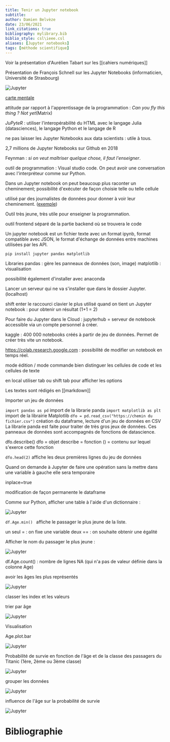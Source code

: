 ```yaml
---
title: Tenir un Jupyter notebook
subtitle:
author: Damien Belvèze
date: 23/06/2021
link_citations: true
bibliography: mylibrary.bib
biblio_style: csl\ieee.csl
aliases: [Jupyter notebooks]
tags: [méthode scientifique]
---
```


Voir  la présentation d'Aurélien Tabart sur les [[cahiers numériques]]

Présentation de François Schnell sur les Jupyter Notebooks (informaticien, Université de Strasbourg)

![Jupyter](images/jupyter.png)

[carte mentale](https://www.mindomo.com/fr/mindmap/code-htmlcssjspython-78c64935ec2a4d1994270e5916fffa43)

attitude par rapport à l'apprentissage de la programmation : *Can you fly this thing ? Not yet*(Matrix)

*JuPyteR* : utiliser l'interopérabilité du HTML avec le langage Julia (datasciences), le langage Python et le langage de R

ne pas laisser les Jupyter Notebooks aux data scientists : utile à tous. 

2,7 millions de Jupyter Notebooks sur Github en 2018

Feynman : *si on veut maîtriser quelque chose, il faut l'enseigner*.

outil de programmation : Visual studio code. 
On peut avoir une conversation avec l'interpréteur comme sur Python. 

Dans un Jupyter notebook on peut beaucoup plus raconter un cheminement; possibilité d'exécuter de façon choisie telle ou telle cellule

utilisé par des journalistes de données pour donner à voir leur cheminement. ([exemple](https://www.rue89strasbourg.com/la-surmortalite-en-alsace-pendant-la-periode-covid-vue-depuis-les-chiffres-de-linsee-177809))

Outil très jeune, très utile pour enseigner la programmation. 

outil frontend séparé de la partie backend où se trouvera le code

Un jupyter notebook est un fichier texte avec un format ipynb, format compatible avec JSON, le format d'échange de données entre machines utilisées par les API.

``
pip install jupyter pandas matplotlib
``


Libraries
pandas : gère les panneaux de données (son, image)
matplotlib : visualisation

possibilité également d'installer avec anaconda

Lancer un serveur  qui ne va s'installer que dans le dossier Jupyter. (localhost)

shift enter le raccourci clavier le plus utilisé quand on tient un Jupyter notebook : pour obtenir un résultat (1+1 = 2)

Pour faire du Jupyter dans le Cloud : jupyterhub = serveur de notebook accessible via un compte personnel à créer.

kaggle : 400 000 notebooks créés à partir de jeu de données. Permet de créer très vite un notebook. 

https://colab.research.google.com : possibilité de modifier un notebook en temps réel. 

mode édition / mode commande
bien distinguer les cellules de code et les cellules de texte

en local utiliser tab ou shift tab pour afficher les options

Les textes sont rédigés en [[markdown]]

Importer un jeu de données

``
import pandas as pd
``
import de la librarie panda
``
import matplotlib as plt
``
import de la librairie Matplotlib
``
dfo = pd.read_csv("https://chemin du fichier.csv")
``
création du dataframe, lecture d'un jeu de données en CSV
La librarie panda est faite pour traiter de très gros jeux de données. 
Ces panneaux de données sont accompagnés de fonctions de datascience. 

dfo.describe()
dfo  = objet
describe = fonction
() = contenu sur lequel s'exerce cette fonction

``
dfo.head(2)
``
affiche les deux premières lignes du jeu de données

Quand on demande à Jupyter de faire une opération sans la mettre dans une variable à gauche elle sera temporaire

inplace=true 

modification de façon permanente le dataframe

Comme sur Python, afficher une table à l'aide d'un dictionnaire : 

![Jupyter](images/jupyter2.png)

``
df.Age.min() 
``
affiche le passager le plus jeune de la liste.

un seul = : on fixe une variable
deux == : on souhaite obtenir une égalité

Afficher le nom du passager le plus jeune : 

![Jupyter](images/jupyter4.png)

df.Age.count() : nombre de lignes NA (qui n'a pas de valeur définie dans la colonne Age)

avoir les âges les plus représentés

![Jupyter](images/jupyter5.png)

classer les index et les valeurs

trier par âge 

![Jupyter](images/jupyter6.png)

Visualisation 

Age.plot.bar

![Jupyter](images/jupyter7.png)

Probabilité de survie en fonction de l'âge et de la classe des passagers du Titanic (1ère, 2ème ou 3ème classe)

![Jupyter](images/jupyter8.png)

grouper les données 

![Jupyter](images/jupyter9.png)

influence de l'âge sur la probabilité de survie

![Jupyter](images/jupyter10.png)




































# Bibliographie
